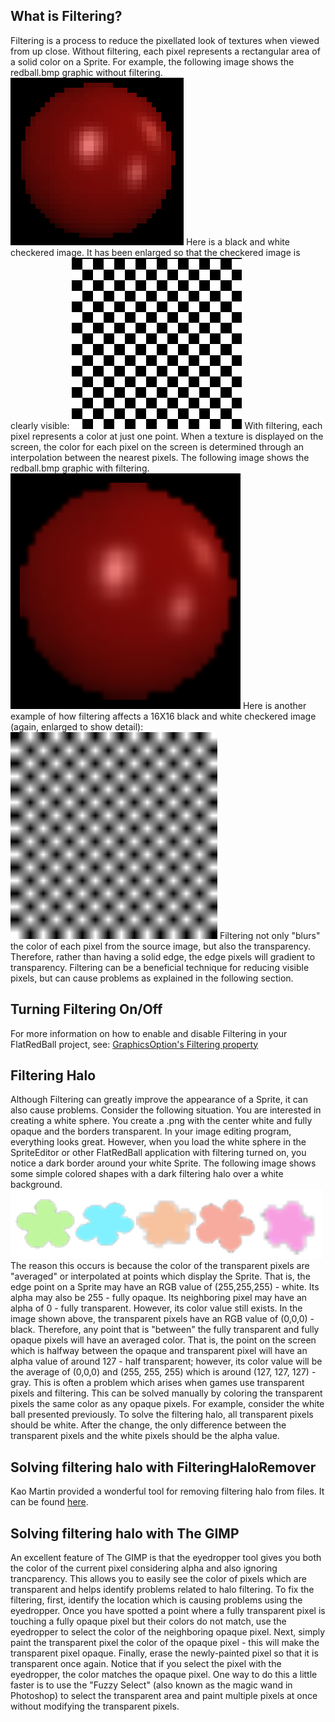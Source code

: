 ## What is Filtering?

Filtering is a process to reduce the pixellated look of textures when viewed from up close. Without filtering, each pixel represents a rectangular area of a solid color on a Sprite. For example, the following image shows the redball.bmp graphic without filtering. ![RedballUnfiltered.png](/media/migrated_media-RedballUnfiltered.png) Here is a black and white checkered image. It has been enlarged so that the checkered image is clearly visible: ![CheckersUnfiltered.png](/media/migrated_media-CheckersUnfiltered.png) With filtering, each pixel represents a color at just one point. When a texture is displayed on the screen, the color for each pixel on the screen is determined through an interpolation between the nearest pixels. The following image shows the redball.bmp graphic with filtering. ![RedballFiltered.png](/media/migrated_media-RedballFiltered.png) Here is another example of how filtering affects a 16X16 black and white checkered image (again, enlarged to show detail): ![CheckersFiltered.png](/media/migrated_media-CheckersFiltered.png) Filtering not only "blurs" the color of each pixel from the source image, but also the transparency. Therefore, rather than having a solid edge, the edge pixels will gradient to transparency. Filtering can be a beneficial technique for reducing visible pixels, but can cause problems as explained in the following section.

## Turning Filtering On/Off

For more information on how to enable and disable Filtering in your FlatRedBall project, see: [GraphicsOption's Filtering property](/frb/docs/index.php?title=FlatRedBall.Graphics.GraphicsOptions.TextureFilter "FlatRedBall.Graphics.GraphicsOptions.TextureFilter")

## Filtering Halo

Although Filtering can greatly improve the appearance of a Sprite, it can also cause problems. Consider the following situation. You are interested in creating a white sphere. You create a .png with the center white and fully opaque and the borders transparent. In your image editing program, everything looks great. However, when you load the white sphere in the SpriteEditor or other FlatRedBall application with filtering turned on, you notice a dark border around your white Sprite. The following image shows some simple colored shapes with a dark filtering halo over a white background. ![DarkFilteringHalo.png](/media/migrated_media-DarkFilteringHalo.png) The reason this occurs is because the color of the transparent pixels are "averaged" or interpolated at points which display the Sprite. That is, the edge point on a Sprite may have an RGB value of (255,255,255) - white. Its alpha may also be 255 - fully opaque. Its neighboring pixel may have an alpha of 0 - fully transparent. However, its color value still exists. In the image shown above, the transparent pixels have an RGB value of (0,0,0) - black. Therefore, any point that is "between" the fully transparent and fully opaque pixels will have an averaged color. That is, the point on the screen which is halfway between the opaque and transparent pixel will have an alpha value of around 127 - half transparent; however, its color value will be the average of (0,0,0) and (255, 255, 255) which is around (127, 127, 127) - gray. This is often a problem which arises when games use transparent pixels and filtering. This can be solved manually by coloring the transparent pixels the same color as any opaque pixels. For example, consider the white ball presented previously. To solve the filtering halo, all transparent pixels should be white. After the change, the only difference between the transparent pixels and the white pixels should be the alpha value.

## Solving filtering halo with FilteringHaloRemover

Kao Martin provided a wonderful tool for removing filtering halo from files. It can be found [here](/content/Resources/FilteringHaloRemover.exe).

## Solving filtering halo with The GIMP

An excellent feature of The GIMP is that the eyedropper tool gives you both the color of the current pixel considering alpha and also ignoring trancparency. This allows you to easily see the color of pixels which are transparent and helps identify problems related to halo filtering. To fix the filtering, first, identify the location which is causing problems using the eyedropper. Once you have spotted a point where a fully transparent pixel is touching a fully opaque pixel but their colors do not match, use the eyedropper to select the color of the neighboring opaque pixel. Next, simply paint the transparent pixel the color of the opaque pixel - this will make the transparent pixel opaque. Finally, erase the newly-painted pixel so that it is transparent once again. Notice that if you select the pixel with the eyedropper, the color matches the opaque pixel. One way to do this a little faster is to use the "Fuzzy Select" (also known as the magic wand in Photoshop) to select the transparent area and paint multiple pixels at once without modifying the transparent pixels.
